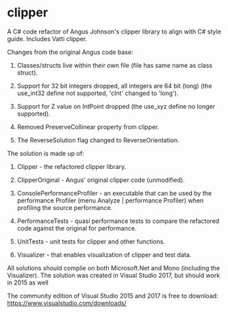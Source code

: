 # clipper
A C# code refactor of Angus Johnson's clipper library to align with C# style guide. Includes Vatti clipper.


Changes from the original Angus code base:

1. Classes/structs live within their own file (file has same name as class struct).

2. Support for 32 bit integers dropped, all integers are 64 bit (long) (the use_int32 define not supported, 'cInt' changed to 'long').

3. Support for Z value on IntPoint dropped (the use_xyz define no longer supported).

4. Removed PreserveCollinear property from clipper.

5. The ReverseSolution flag changed to ReverseOrientation.


The solution is made up of:

1. Clipper - the refactored clipper library.

2. ClipperOriginal - Angus' original clipper code (unmodified).

3. ConsolePerformanceProfiler - an executable that can be used by the performance Profiler (menu Analyze | performance Profiler) when profiling the source performance.

3. PerformanceTests - quasi performance tests to compare the refactored code against the original for performance.

4. UnitTests - unit tests for clipper and other functions.

5. Visualizer - that enables visualization of clipper and test data.

All solutions should complie on both Microsoft.Net and Mono (including the Visualizer). The solution was created in Visual Studio 2017, but should work in 2015 as well

The community edition of Visual Studio 2015 and 2017 is free to download:  https://www.visualstudio.com/downloads/

